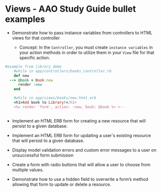 # Views - AAO Study Guide bullet examples
+ Demonstrate how to pass instance variables from controllers to HTML views for that controller

    - Concept: In the `Controller`, you must create `instance variables` in your action methods in order to utilize them in your `View` file for that specific action.
``` Ruby
#example from library_demo
    #while in app/controllers/books_controller.rb
    def new
  --> @book = Book.new
      render :new
    end
```
``` Ruby
    #while in app/views/books/new.html.erb
    <h1>Add book to Library!</h1>
    <%= render 'form', action: :new, book: @book %> <--
    
```

+ Implement an HTML ERB form for creating a new resource that will persist to a given database.

+ Implement an HTML ERB form for updating a user's existing resource that will persist to a given database.

+ Display model validation errors and custom error messages to a user on unsuccessful form submission

+ Create a form with radio buttons that will allow a user to choose from multiple values.

+ Demonstrate how to use a hidden field to overwrite a form’s method allowing that form to update or delete a resource.


``` Ruby

```